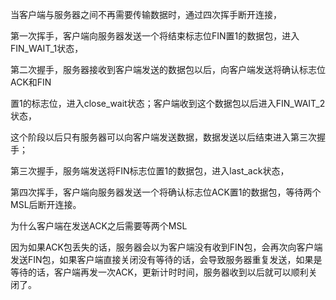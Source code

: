 当客户端与服务器之间不再需要传输数据时，通过四次挥手断开连接，

第一次挥手，客户端向服务器发送一个将结束标志位FIN置1的数据包，进入FIN_WAIT_1状态，

第二次握手，服务器接收到客户端发送的数据包以后，向客户端发送将确认标志位ACK和FIN

置1的标志位，进入close_wait状态；客户端收到这个数据包以后进入FIN_WAIT_2状态，

这个阶段以后只有服务器可以向客户端发送数据，数据发送以后结束进入第三次握手；

第三次握手，服务端发送将FIN标志位置1的数据包，进入last_ack状态，

第四次挥手，客户端向服务器发送一个将确认标志位ACK置1的数据包，等待两个MSL后断开连接。



为什么客户端在发送ACK之后需要等两个MSL

因为如果ACK包丢失的话，服务器会以为客户端没有收到FIN包，会再次向客户端发送FIN包，如果客户端直接关闭没有等待的话，会导致服务器重复发送，如果是等待的话，客户端再发一次ACK，更新计时时间，服务器收到以后就可以顺利关闭了。
